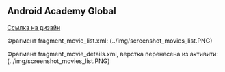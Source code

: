 ## Android Academy Global

[Ссылка на дизайн](https://www.figma.com/file/p3e0HZexHmxwQaN9NcwAD9/Android-Academy?node-id=152%3A24)

Фрагмент fragment_movie_list.xml:
(../img/screenshot_movies_list.PNG)

Фрагмент fragment_movie_details.xml, верстка перенесена из активити:
(../img/screenshot_movies_list.PNG)